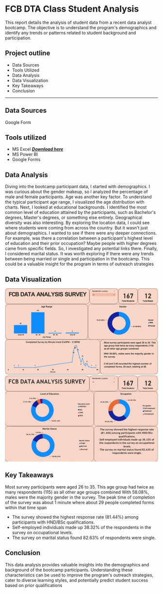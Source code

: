 # FCB DTA Class Student Analysis
This report details the analysis of student data from a recent data analyst bootcamp. The objective is to understand the program's demographics and identify any trends or patterns related to student background and participation.
## Project outline
- Data Sources
- Tools Utilized
- Data Analysis
- Data Visualization
- Key Takeaways
- Conclusion
---

## Data Sources
Google Form 

## Tools utilized
- MS Excel ***[Download here](https://www.microsoft.com)***
- MS Power BI
- Google Forms

## Data Analysis

Diving into the bootcamp participant data, I started with demographics.  I was curious about the gender makeup, so I analyzed the percentage of male and female participants. Age was another key factor.  To understand the typical participant age range, I visualized the age distribution with charts. Next, I looked at educational backgrounds. I identified the most common level of education attained by the participants, such as Bachelor's degrees, Master's degrees, or something else entirely. Geographical diversity was also interesting. By exploring the location data, I could see where students were coming from across the country. But it wasn't just about demographics.  I wanted to see if there were any deeper connections. For example, was there a correlation between a participant's highest level of education and their prior occupation? Maybe people with higher degrees came from specific fields. So, I investigated any potential links there. Finally, I considered marital status.  It was worth exploring if there were any trends between being married or single and participation in the bootcamp. This could be a valuable insight for the program in terms of outreach strategies

## Data Visualization
![](fcb.png)
![](fcb2.png)


## Key Takeaways
Most survey participants were aged 26 to 35. This 	age group had twice as many respondents (115) 	as all other age groups combined
With 58.08%, males were the majority gender in 	the survey. The peak time of completion of the survey was about 1 minute where about 29 people completed forms within that time span


- The survey showed the highest response rate (81.44%) among participants with HND/BSc qualifications.
- Self-employed individuals made up 38.32% of the respondents in the survey on occupational levels.
- The survey on marital status found 82.63% of 	respondents were single.



## Conclusion

This data analysis provides valuable insights into the demographics and background of the bootcamp participants. Understanding these characteristics can be used to improve the program's outreach strategies, cater to diverse learning styles, and potentially predict student success based on prior qualifications





